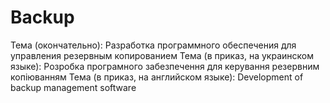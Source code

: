 # Backup
Тема (окончательно): Разработка программного обеспечения для управления резервным копированием
Тема (в приказ, на украинском языке): Розробка програмного забезпечення для керування резервним копіюванням
Тема (в приказ, на английском языке): Development of backup management software
